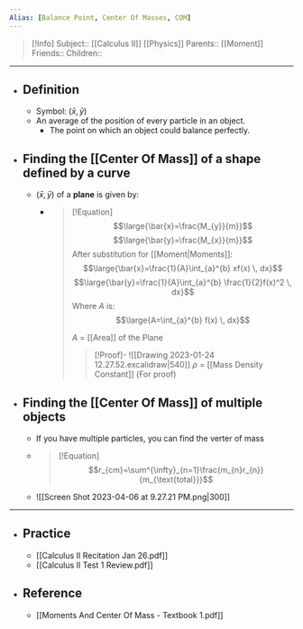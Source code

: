 ```yaml
---
Alias: [Balance Point, Center Of Masses, COM]
---
```

> [!Info]
> Subject:: [[Calculus II]] [[Physics]]
> Parents:: [[Moment]]
> Friends:: 
> Children:: 
---
- ## Definition
	- Symbol: $\left( \bar{x},\bar{y} \right)$
	- An average of the position of every particle in an object.
		- The point on which an object could balance perfectly.
- ## Finding the [[Center Of Mass]] of a shape defined by a curve
	- $\left( \bar{x},\bar{y} \right)$ of a **plane** is given by:
		- > [!Equation]
		  > $$\large{\bar{x}=\frac{M_{y}}{m}}$$
		  > $$\large{\bar{y}=\frac{M_{x}}{m}}$$
		  > After substitution for [[Moment|Moments]]:
		  > $$\large{\bar{x}=\frac{1}{A}\int_{a}^{b} xf(x) \, dx}$$
		  > $$\large{\bar{y}=\frac{1}{A}\int_{a}^{b} \frac{1}{2}f(x)^2 \, dx}$$
		  > Where $A$ is:
		  > $$\large{A=\int_{a}^{b} f(x) \, dx}$$
		  > 
		  > $A$ = [[Area]] of the Plane
		  > 
		  > > [!Proof]-
		  > > ![[Drawing 2023-01-24 12.27.52.excalidraw|540]]
		  > > $\rho$ = [[Mass Density Constant]] (For proof)
- ## Finding the [[Center Of Mass]] of multiple objects
	- If you have multiple particles, you can find the verter of mass 
	- > [!Equation]
	  > $$r_{cm}=\sum^{\infty}_{n=1}\frac{m_{n}r_{n}}{m_{\text{total}}}$$
	- ![[Screen Shot 2023-04-06 at 9.27.21 PM.png|300]]
---
- ## Practice
	- [[Calculus II Recitation Jan 26.pdf]]
	- [[Calculus II Test 1 Review.pdf]]
- ## Reference
	- [[Moments And Center Of Mass - Textbook 1.pdf]]